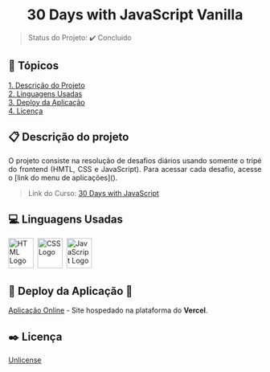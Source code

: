 <h1 align="center">30 Days with JavaScript Vanilla</h1>

<p align="center">
  <!--Badges-->
</p>

> Status do Projeto: :heavy_check_mark: Concluido

## :bookmark_tabs: Tópicos
[1. Descrição do Projeto](#descrição-do-projeto)<br>
[2. Linguagens Usadas](#linguagens-usadas)<br>
[3. Deploy da Aplicação](#deploy-da-aplicação-dash)<br>
[4. Licença](#licença)<br>

## :clipboard: Descrição do projeto
<p align="justify">
  O projeto consiste na resolução de desafios diários usando somente o tripé do frontend (HMTL, CSS e JavaScript).
  Para acessar cada desafio, acesse o [link do menu de aplicações]().
</p>

> Link do Curso: [30 Days with JavaScript](https://javascript30.com/)

## :computer: Linguagens Usadas
<div>
    <img alt="HTML Logo" height="60" width="50" src="https://raw.githubusercontent.com/get-icon/geticon/fc0f660daee147afb4a56c64e12bde6486b73e39/icons/html-5.svg" />&nbsp;
    <img alt="CSS Logo" height="60" width="50" src="https://raw.githubusercontent.com/get-icon/geticon/fc0f660daee147afb4a56c64e12bde6486b73e39/icons/css-3.svg" />&nbsp;
    <img alt="JavaScript Logo" height="60" width="50" src="https://raw.githubusercontent.com/get-icon/geticon/fc0f660daee147afb4a56c64e12bde6486b73e39/icons/javascript.svg" />
</div>

## :open_file_folder: Deploy da Aplicação :dash:
[Aplicação Online]() - Site hospedado na plataforma do **Vercel**.

## :black_nib: Licença
[Unlicense](https://unlicense.org)